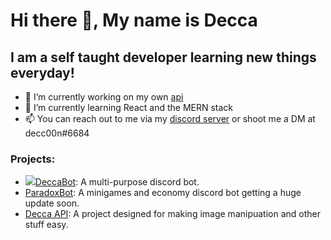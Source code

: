 # Hi there 👋, My name is Decca

## I am a self taught developer learning new things everyday!

- 🔭 I’m currently working on my own [api](https://api.decc00n.tk)
- 🌱 I’m currently learning React and the MERN stack
- 📫 You can reach out to me via my [discord server](https://dsc.gg/decca) or shoot me a DM at decc00n#6684

### Projects:

- ![](https://cdn.discordapp.com/avatars/737602671208300584/bf783c4f0fac3e0427ae7b99ba862d9c.png?size=32)[DeccaBot](https://bit.ly/Utilities-bot): A multi-purpose discord bot.
- [ParadoxBot](https://bit.ly/ParadoxBot): A minigames and economy discord bot getting a huge update soon.
- [Decca API](https://api.decc00n.tk): A project designed for making image manipuation and other stuff easy.
